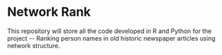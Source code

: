 # Network Rank

This repository will store all the code developed in R and Python for the project -- Ranking person names in old historic newspaper articles using network structure.
